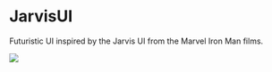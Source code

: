 # JarvisUI
Futuristic UI inspired by the Jarvis UI from the Marvel Iron Man films.

![](https://giphy.com/gifs/3o6nUPzS3ExTmvGjvi/html5)
